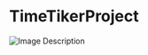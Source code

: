 # TimeTikerProject


![Image Description](https://i.pinimg.com/736x/6d/58/08/6d580827757cd13d1d02b0ff8d5e2434.jpg)
